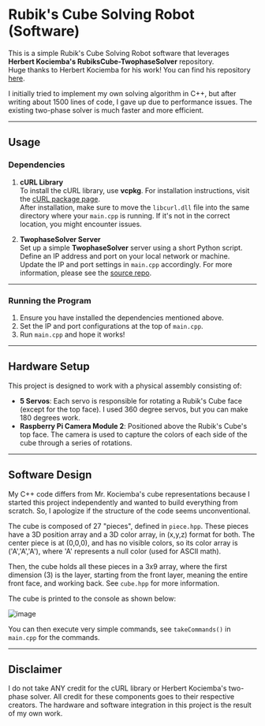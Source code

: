 # Rubik's Cube Solving Robot (Software)

This is a simple Rubik's Cube Solving Robot software that leverages **Herbert Kociemba's RubiksCube-TwophaseSolver** repository.  
Huge thanks to Herbert Kociemba for his work! You can find his repository [here](https://github.com/hkociemba/RubiksCube-TwophaseSolver).

I initially tried to implement my own solving algorithm in C++, but after writing about 1500 lines of code, I gave up due to performance issues. The existing two-phase solver is much faster and more efficient.

---

## Usage

### Dependencies

1. **cURL Library**  
   To install the cURL library, use **vcpkg**. For installation instructions, visit the [cURL package page](https://vcpkg.io/en/package/curl.html).  
   After installation, make sure to move the `libcurl.dll` file into the same directory where your `main.cpp` is running. If it's not in the correct location, you might encounter issues.

2. **TwophaseSolver Server**  
   Set up a simple **TwophaseSolver** server using a short Python script. Define an IP address and port on your local network or machine.  
   Update the IP and port settings in `main.cpp` accordingly. For more information, please see the [source repo](https://github.com/hkociemba/RubiksCube-TwophaseSolver).

---

### Running the Program

1. Ensure you have installed the dependencies mentioned above.
2. Set the IP and port configurations at the top of `main.cpp`.
3. Run `main.cpp` and hope it works!

---

## Hardware Setup

This project is designed to work with a physical assembly consisting of:

- **5 Servos**: Each servo is responsible for rotating a Rubik's Cube face (except for the top face). I used 360 degree servos, but you can make 180 degrees work.
- **Raspberry Pi Camera Module 2**: Positioned above the Rubik's Cube's top face. The camera is used to capture the colors of each side of the cube through a series of rotations.

---

## Software Design

My C++ code differs from Mr. Kociemba's cube representations because I started this project independently and wanted to build everything from scratch. So, I apologize if the structure of the code seems unconventional.

The cube is composed of 27 "pieces", defined in `piece.hpp`. These pieces have a 3D position array and a 3D color array, in (x,y,z) format for both. The center piece is at (0,0,0), and has no visible colors, so its color array is ('A','A','A'), where 'A' represents a null color (used for ASCII math).

Then, the cube holds all these pieces in a 3x9 array, where the first dimension (3) is the layer, starting from the front layer, meaning the entire front face, and working back. See `cube.hpp` for more information.

The cube is printed to the console as shown below:

![image](https://github.com/user-attachments/assets/b0c55e5d-5f36-4c9d-868d-fbae72b52298)

You can then execute very simple commands, see `takeCommands()` in `main.cpp` for the commands.

---

## Disclaimer

I do not take ANY credit for the cURL library or Herbert Kociemba's two-phase solver. All credit for these components goes to their respective creators. The hardware and software integration in this project is the result of my own work.
